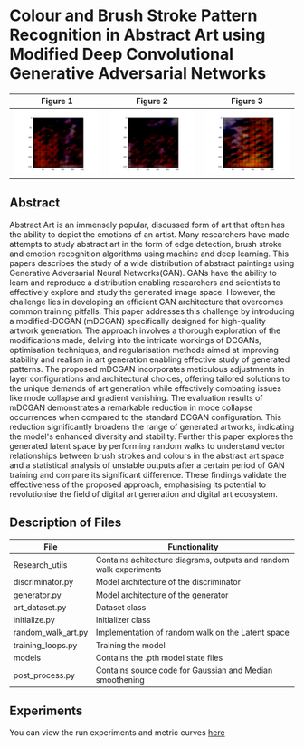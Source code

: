 # Colour and Brush Stroke Pattern Recognition in Abstract Art using Modified Deep Convolutional Generative Adversarial Networks

|Figure 1|Figure 2 | Figure 3  |
|-----|-------|-----|
|![result](./research_utils/outputs/Figure_13.png)|![result](./research_utils/outputs/Figure_5.png)|![result](./research_utils/outputs/Figure_6.png)|

## Abstract
<p>
    Abstract Art is an immensely popular, discussed form of art that often has the ability to depict the emotions of an artist. Many researchers have made attempts to study abstract art in the form of edge detection, brush stroke and emotion recognition algorithms using machine and deep learning. This papers describes the study of a wide distribution of abstract paintings using Generative Adversarial Neural Networks(GAN). GANs have the ability to learn and reproduce a distribution enabling researchers and scientists to effectively explore and study the generated image space. However, the challenge lies in developing an efficient GAN architecture that overcomes common training pitfalls. This paper addresses this challenge by introducing a modified-DCGAN (mDCGAN) specifically designed for high-quality artwork generation. The approach involves a thorough exploration of the modifications made, delving into the intricate workings of DCGANs, optimisation techniques, and regularisation methods aimed at improving stability and realism in art generation enabling effective study of generated patterns. The proposed mDCGAN incorporates meticulous adjustments in layer configurations and architectural choices, offering tailored solutions to the unique demands of art generation while effectively combating issues like mode collapse and gradient vanishing. The evaluation results of mDCGAN demonstrates a remarkable reduction in mode collapse occurrences when compared to the standard DCGAN configuration. This reduction significantly broadens the range of generated artworks, indicating the model's enhanced diversity and stability. Further this paper explores the generated latent space by performing random walks to understand vector relationships between brush strokes and colours in the abstract art space and a statistical analysis of unstable outputs after a certain period of GAN training and compare its significant difference. These findings validate the effectiveness of the proposed approach, emphasising its potential to revolutionise the field of digital art generation and digital art ecosystem.
</p>


## Description of Files

| File               | Functionality                                     |
| ------------------ | ------------------------------------------------- |
|Research_utils | Contains achitecture diagrams, outputs and random walk experiments|
| discriminator.py   | Model architecture of the discriminator           |
| generator.py       | Model architecture of the generator               |
| art_dataset.py  | Dataset class                                     |
| initialize.py      | Initializer class                                 |
| random_walk_art.py | Implementation of random walk on the Latent space |
| training_loops.py  | Training the model                                |
| models             | Contains the .pth model state files               |
|post_process.py| Contains source code for Gaussian and Median smoothening|

## Experiments

You can view the run experiments and metric curves [here](https://api.wandb.ai/links/uaena/fc87yhh1)